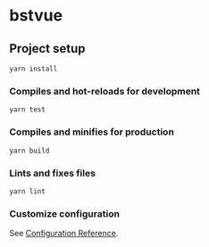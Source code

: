 # bstvue

## Project setup
```
yarn install
```

### Compiles and hot-reloads for development
```
yarn test
```

### Compiles and minifies for production
```
yarn build
```

### Lints and fixes files
```
yarn lint
```

### Customize configuration
See [Configuration Reference](https://cli.vuejs.org/config/).
